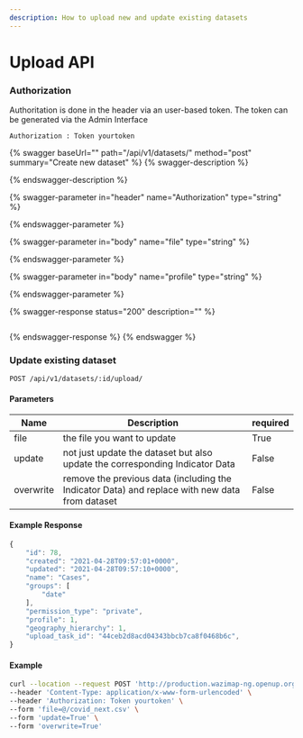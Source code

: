 ```yaml
---
description: How to upload new and update existing datasets
---
```


# Upload API

### Authorization

Authoritation is done in the header via an user-based token. The token can be generated via the Admin Interface

```
Authorization : Token yourtoken
```

{% swagger baseUrl="" path="/api/v1/datasets/" method="post" summary="Create new dataset" %}
{% swagger-description %}

{% endswagger-description %}

{% swagger-parameter in="header" name="Authorization" type="string" %}

{% endswagger-parameter %}

{% swagger-parameter in="body" name="file" type="string" %}

{% endswagger-parameter %}

{% swagger-parameter in="body" name="profile" type="string" %}

{% endswagger-parameter %}

{% swagger-response status="200" description="" %}
```
```
{% endswagger-response %}
{% endswagger %}

### Update existing dataset

```
POST /api/v1/datasets/:id/upload/
```

#### Parameters

| Name      | Description                                                                                    | required |
| --------- | ---------------------------------------------------------------------------------------------- | -------- |
| file      | the file you want to update                                                                    | True     |
| update    | not just update the dataset but also update the corresponding Indicator Data                   | False    |
| overwrite | remove the previous data (including the Indicator Data) and replace with new data from dataset | False    |

#### Example Response

```javascript
{
    "id": 78,
    "created": "2021-04-28T09:57:01+0000",
    "updated": "2021-04-28T09:57:10+0000",
    "name": "Cases",
    "groups": [
        "date"
    ],
    "permission_type": "private",
    "profile": 1,
    "geography_hierarchy": 1,
    "upload_task_id": "44ceb2d8acd04343bbcb7ca8f0468b6c",
}
```

#### Example

```bash
curl --location --request POST 'http://production.wazimap-ng.openup.org.za/api/v1/datasets/84/upload/' \
--header 'Content-Type: application/x-www-form-urlencoded' \
--header 'Authorization: Token yourtoken' \
--form 'file=@/covid_next.csv' \
--form 'update=True' \
--form 'overwrite=True'
```

